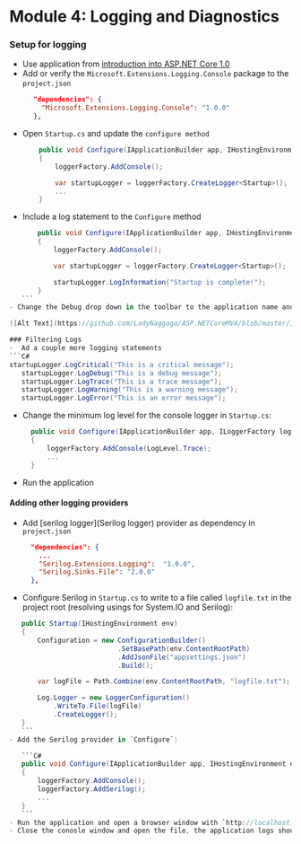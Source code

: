 # Module 4: Logging and Diagnostics 

### Setup for logging 

- Use application from [introduction into ASP.NET Core 1.0](https://github.com/LadyNaggaga/ASP.NETCoreMVA/blob/master/Introduction/IntroductiontoASPNETCore.md)
- Add or verify the `Microsoft.Extensions.Logging.Console` package to the `project.json`

```JSON
      "dependencies": {
        "Microsoft.Extensions.Logging.Console": "1.0.0"
      },
```
- Open `Startup.cs`  and update the `configure method`
    ```C#
        public void Configure(IApplicationBuilder app, IHostingEnvironment env, ILoggerFactory loggerFactory)
        {
            loggerFactory.AddConsole();

            var startupLogger = loggerFactory.CreateLogger<Startup>();
            ...
        }
    ```
- Include a log statement to the `Configure` method
 ```C#
        public void Configure(IApplicationBuilder app, IHostingEnvironment env, ILoggerFactory loggerFactory)
        {
            loggerFactory.AddConsole();

            var startupLogger = loggerFactory.CreateLogger<Startup>();

            startupLogger.LogInformation("Startup is complete!");
        }
    ```
- Change the Debug drop down in the toolbar to the application name and run the the application

![Alt Text](https://github.com/LadyNaggaga/ASP.NETCoreMVA/blob/master/Images/run-with-kestrel.png)

### Filtering Logs
 -  Ad a couple more logging statements 
```C#
 startupLogger.LogCritical("This is a critical message");
    startupLogger.LogDebug("This is a debug message");
    startupLogger.LogTrace("This is a trace message");
    startupLogger.LogWarning("This is a warning message");
    startupLogger.LogError("This is an error message");
```

- Change the minimum log level for the console logger in `Startup.cs`:

  ```C#
    public void Configure(IApplicationBuilder app, ILoggerFactory loggerFactory)
    {
        loggerFactory.AddConsole(LogLevel.Trace);
        ...
    }
    ```
- Run the application

####  Adding other logging providers

- Add [serilog logger](Serilog logger) provider as dependency in `project.json`
    ```JSON
      "dependencies": {
        ...
        "Serilog.Extensions.Logging":  "1.0.0",
        "Serilog.Sinks.File": "2.0.0"
      },
    ```
- Configure Serilog in `Startup.cs` to write to a file called `logfile.txt` in the project root (resolving usings for System.IO and Serilog):
 ```C#
    public Startup(IHostingEnvironment env)
    {
        Configuration = new ConfigurationBuilder()
                            .SetBasePath(env.ContentRootPath)
                            .AddJsonFile("appsettings.json")
                            .Build();

        var logFile = Path.Combine(env.ContentRootPath, "logfile.txt");

        Log.Logger = new LoggerConfiguration()
            .WriteTo.File(logFile)
            .CreateLogger();
    }
    ```
- Add the Serilog provider in `Configure`:

    ```C#
    public void Configure(IApplicationBuilder app, IHostingEnvironment env, ILoggerFactory loggerFactory)
    {
        loggerFactory.AddConsole();
        loggerFactory.AddSerilog();
        ...
    }
    ```
- Run the application and open a browser window with `http://localhost:8081/` as the address. You should observe a file called `logfile.txt` appear in your application root. 
- Close the conosle window and open the file, the application logs should be in there.


